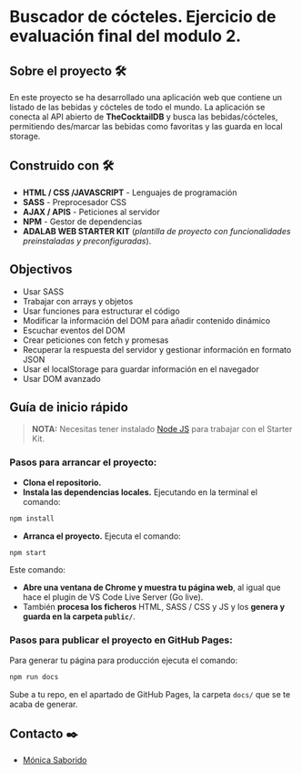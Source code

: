 # **Buscador de cócteles.** Ejercicio de evaluación final del modulo 2.

## Sobre el proyecto 🛠️

En este proyecto se ha desarrollado una aplicación web que contiene un listado de las bebidas y cócteles de
todo el mundo. La aplicación se conecta al API abierto de **TheCocktailDB** y busca las bebidas/cócteles,
permitiendo des/marcar las bebidas como favoritas y las guarda en local storage.

## Construido con 🛠️

- **HTML / CSS /JAVASCRIPT** - Lenguajes de programación
- **SASS** - Preprocesador CSS
- **AJAX / APIS** - Peticiones al servidor
- **NPM** - Gestor de dependencias
- **ADALAB WEB STARTER KIT** (_plantilla de proyecto con funcionalidades preinstaladas y preconfiguradas_).

## Objectivos

- Usar SASS
- Trabajar con arrays y objetos
- Usar funciones para estructurar el código
- Modificar la información del DOM para añadir contenido dinámico
- Escuchar eventos del DOM
- Crear peticiones con fetch y promesas
- Recuperar la respuesta del servidor y gestionar información en formato JSON
- Usar el localStorage para guardar información en el navegador
- Usar DOM avanzado

## Guía de inicio rápido

> **NOTA:** Necesitas tener instalado [Node JS](https://nodejs.org/) para trabajar con el Starter Kit.

### Pasos para arrancar el proyecto:

- **Clona el repositorio.**
- **Instala las dependencias locales.** Ejecutando en la terminal el comando:

```bash
npm install
```

- **Arranca el proyecto.** Ejecuta el comando:

```bash
npm start
```

Este comando:

- **Abre una ventana de Chrome y muestra tu página web**, al igual que hace el plugin de VS Code Live Server (Go live).
- También **procesa los ficheros** HTML, SASS / CSS y JS y los **genera y guarda en la carpeta `public/`**.

### Pasos para publicar el proyecto en GitHub Pages:

Para generar tu página para producción ejecuta el comando:

```bash
npm run docs
```

Sube a tu repo, en el apartado de GitHub Pages, la carpeta `docs/` que se te acaba de generar.

## Contacto ✒️

- [Mónica Saborido](https://github.com/sabfiamo)
